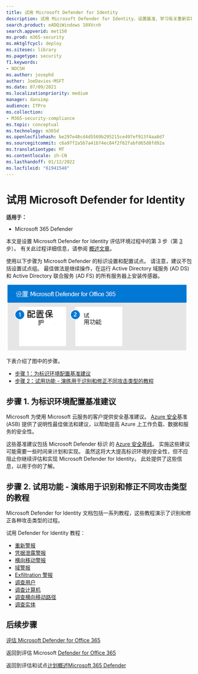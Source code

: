 ```yaml
---
title: 试用 Microsoft Defender for Identity
description: 试用 Microsoft Defender for Identity、设置基准、学习有关重新实现、凭据泄露、横向移动、域入侵和泄漏警报等的教程。
search.product: eADQiWindows 10XVcnh
search.appverid: met150
ms.prod: m365-security
ms.mktglfcycl: deploy
ms.sitesec: library
ms.pagetype: security
f1.keywords:
- NOCSH
ms.author: josephd
author: JoeDavies-MSFT
ms.date: 07/09/2021
ms.localizationpriority: medium
manager: dansimp
audience: ITPro
ms.collection:
- M365-security-compliance
ms.topic: conceptual
ms.technology: m365d
ms.openlocfilehash: be297e48cd4d5569b295215ce497ef913f4aa8d7
ms.sourcegitcommit: c6a97f2a5b7a41b74ec84f2f62fabfd65d8fd92a
ms.translationtype: MT
ms.contentlocale: zh-CN
ms.lasthandoff: 01/12/2022
ms.locfileid: "61941548"
---
```

# <a name="pilot-microsoft-defender-for-identity"></a>试用 Microsoft Defender for Identity


**适用于：**
- Microsoft 365 Defender

本文是设置 Microsoft Defender for Identity 评估环境过程中的第 3 步（第 [3](eval-defender-identity-overview.md) 步）。 有关此过程详细信息，请参阅 [概述文章](eval-defender-identity-overview.md)。

使用以下步骤为 Microsoft Defender 的标识设置和配置试点。 请注意，建议不包括设置试点组。 最佳做法是继续操作，在运行 Active Directory 域服务 (AD DS) 和 Active Directory 联合服务 (AD FS) 的所有服务器上安装传感器。

![将 Microsoft Defender for Identity 添加到 Defender 评估环境的步骤。](../../media/defender/m365-defender-identity-pilot-steps.png)

下表介绍了图中的步骤。

- [步骤 1：为标识环境配置基准建议](#step-1-configure-benchmark-recommendations-for-your-identity-environment)
- [步骤 2：试用功能 - 演练用于识别和修正不同攻击类型的教程 ](#step-2-try-out-capabilities--walk-through-tutorials-for-identifying-and-remediating-different-attack-types)

## <a name="step-1-configure-benchmark-recommendations-for-your-identity-environment"></a>步骤 1. 为标识环境配置基准建议

Microsoft 为使用 Microsoft 云服务的客户提供安全基准建议。 [Azure 安全](/security/benchmark/azure/overview)基准 (ASB) 提供了说明性最佳做法和建议，以帮助提高 Azure 上工作负载、数据和服务的安全性。

这些基准建议包括 Microsoft Defender 标识 的 [Azure 安全基线](/security/benchmark/azure/baselines/defender-for-identity-security-baseline)。 实施这些建议可能需要一些时间来计划和实现。 虽然这将大大提高标识环境的安全性，但不应阻止你继续评估和实现 Microsoft Defender for Identity。 此处提供了这些信息，以用于你的了解。

## <a name="step-2-try-out-capabilities--walk-through-tutorials-for-identifying-and-remediating-different-attack-types"></a>步骤 2. 试用功能 - 演练用于识别和修正不同攻击类型的教程

Microsoft Defender for Identity 文档包括一系列教程，这些教程演示了识别和修正各种攻击类型的过程。

试用 Defender for Identity 教程：
- [重新警报](/defender-for-identity/reconnaissance-alerts)
- [凭据泄露警报](/defender-for-identity/compromised-credentials-alerts)
- [横向移动警报](/defender-for-identity/lateral-movement-alerts)
- [域警报](/defender-for-identity/domain-dominance-alerts)
- [Exfiltration 警报](/defender-for-identity/exfiltration-alerts)
- [调查用户](/defender-for-identity/investigate-a-user)
- [调查计算机](/defender-for-identity/investigate-a-computer)
- [调查横向移动路径](/defender-for-identity/investigate-lateral-movement-path)
- [调查实体](/defender-for-identity/investigate-entity)

## <a name="next-steps"></a>后续步骤

[评估 Microsoft Defender for Office 365](eval-defender-office-365-overview.md)

返回到评估 Microsoft [Defender for Office 365](eval-defender-office-365-overview.md)

返回到评估和试点[计划概述Microsoft 365 Defender](eval-overview.md)